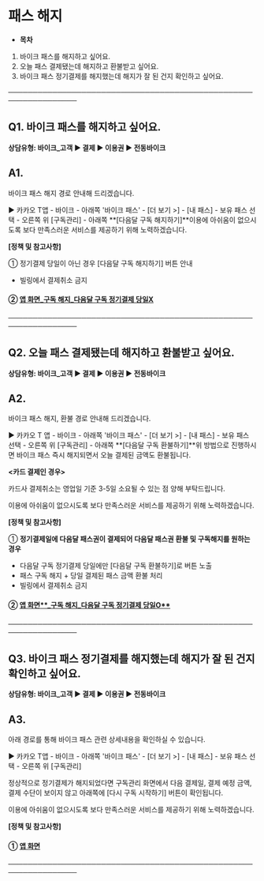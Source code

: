 # 패스 해지

* **목차**

1. 바이크 패스를 해지하고 싶어요.
2. 오늘 패스 결제됐는데 해지하고 환불받고 싶어요.
3. 바이크 패스 정기결제를 해지했는데 해지가 잘 된 건지 확인하고 싶어요.

────────────────────────────────────────────────────────────────

**Q1. 바이크 패스를 해지하고 싶어요.**
-------------------------

**상담유형: 바이크\_고객 ****▶**** 결제 ****▶**** 이용권 ****▶** 전동바이크****

**A1.**
-------

바이크 패스 해지 경로 안내해 드리겠습니다.  
  
▶ 카카오 T앱 - 바이크 - 아래쪽 '바이크 패스' - [더 보기 >] - [내 패스] - 보유 패스 선택 - 오른쪽 위 [구독관리] - 아래쪽 **[다음달 구독 해지하기]**이용에 아쉬움이 없으시도록 보다 만족스러운 서비스를 제공하기 위해 노력하겠습니다.

**[정책 및 참고사항]**

① 정기결제 당일이 아닌 경우 [다음달 구독 해지하기] 버튼 안내

* 빌링에서 결제취소 금지

#### ② [**앱 화면\_구독 해지\_다음달 구독 정기결제 당일X**](https://kakaomobilitysupport.zendesk.com/hc/ko/articles/33551596982169--APP-%EA%B5%AC%EB%8F%85-%ED%95%B4%EC%A7%80)

────────────────────────────────────────────────────────────────

**Q2. 오늘 패스 결제됐는데 해지하고 환불받고 싶어요.**
----------------------------------

**상담유형: 바이크\_고객 ****▶**** 결제 ****▶**** 이용권 ****▶** 전동바이크****

**A2.**
-------

바이크 패스 해지, 환불 경로 안내해 드리겠습니다.  
  
▶ 카카오 T 앱 - 바이크 - 아래쪽 '바이크 패스' - [더 보기 >] - [내 패스] - 보유 패스 선택 - 오른쪽 위 [구독관리] - 아래쪽 **[다음달 구독 환불하기]**위 방법으로 진행하시면 바이크 패스 즉시 해지되면서 오늘 결제된 금액도 환불됩니다.

**<카드 결제인 경우>**

카드사 결제취소는 영업일 기준 3-5일 소요될 수 있는 점 양해 부탁드립니다.  
  
이용에 아쉬움이 없으시도록 보다 만족스러운 서비스를 제공하기 위해 노력하겠습니다.

**[정책 및 참고사항]**

① **정기결제일에 다음달 패스권이 결제되어 다음달 패스권 환불 및 구독해지를 원하는 경우**

* 다음달 구독 정기결제 당일에만 [다음달 구독 환불하기]로 버튼 노출
* 패스 구독 해지 + 당일 결제된 패스 금액 환불 처리
* 빌링에서 결제취소 금지

#### ② [**앱 화면****\_구독 해지\_다음달 구독 정기결제 당일O**](https://kakaomobilitysupport.zendesk.com/hc/ko/articles/33551596982169--APP-%EA%B5%AC%EB%8F%85-%ED%95%B4%EC%A7%80)

#### 

────────────────────────────────────────────────────────────────

**Q3. 바이크 패스 정기결제를 해지했는데 해지가 잘 된 건지 확인하고 싶어요.**
-----------------------------------------------

**상담유형: 바이크\_고객 ****▶**** 결제 ****▶**** 이용권 ****▶** 전동바이크****

**A3.**
-------

아래 경로를 통해 바이크 패스 관련 상세내용을 확인하실 수 있습니다.  
  
▶ 카카오 T앱 - 바이크 - 아래쪽 '바이크 패스' - [더 보기 >] - [내 패스] - 보유 패스 선택 - 오른쪽 위 [구독관리]  
  
정상적으로 정기결제가 해지되었다면 구독관리 화면에서 다음 결제일, 결제 예정 금액, 결제 수단이 보이지 않고 아래쪽에 [다시 구독 시작하기] 버튼이 확인됩니다.  
  
이용에 아쉬움이 없으시도록 보다 만족스러운 서비스를 제공하기 위해 노력하겠습니다.

**[정책 및 참고사항]**

#### ① [**앱 화면**](https://kakaomobilitysupport.zendesk.com/hc/ko/articles/33551596982169--APP-%EA%B5%AC%EB%8F%85-%ED%95%B4%EC%A7%80)

────────────────────────────────────────────────────────────────